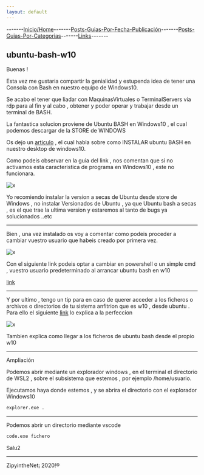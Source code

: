```yaml
---
layout: default
---
```

-------[Inicio/Home](./../index.html)-------[Posts-Guias-Por-Fecha-Publicación](./../posts.html)-------[Posts-Guias-Por-Categorias](./../categorias.html)-------[Links](./../links.html)-------

## ubuntu-bash-w10

Buenas !

Esta vez me gustaria compartir la genialidad y estupenda idea de tener una Consola con Bash en nuestro equipo de Windows10.

Se acabo el tener que liadar con MaquinasVirtuales o TerminalServers via rdp para al fin y al cabo , obtener y poder operar y trabajar desde un terminal de BASH.

La fantastica solucion proviene de Ubuntu BASH en Windows10 , el cual podemos descargar de la STORE de WINDOWS

Os dejo un  [articulo](https://ubunlog.com/como-habilitar-la-bash-de-ubuntu-en-windows-10/) , el cual habla sobre como INSTALAR ubuntu BASH en nuestro desktop de windows10.

Como podeis observar en la guia del link , nos comentan que si no activamos esta caracteristica de programa en Windows10 , este no funcionara.

![x](https://ubunlog.com/wp-content/uploads/2016/08/shell-1-500x449.jpg.webp)

Yo recomiendo instalar la version a secas de Ubuntu desde store de Windows , no instalar Versionados de Ubuntu , ya que Ubuntu bash a secas , es el que trae la ultima version y estaremos al tanto de bugs ya solucionados ..etc

***

Bien , una vez instalado os voy a comentar como podeis proceder a cambiar vuestro usuario que habeis creado por primera vez.

![x](https://www.howtogeek.com/wp-content/uploads/2018/03/img_5a99cac2a708d.png)

Con el siguiente link podeis optar a cambiar en powershell o un simple cmd , vuestro usuario predeterminado al arrancar ubuntu bash en w10

[link](https://www.howtogeek.com/261417/how-to-change-your-user-account-in-windows-10s-ubuntu-bash-shell/)

* * *

Y por ultimo , tengo un tip para en caso de querer acceder a los ficheros o archivos o directorios de tu sistema anfitrion que es w10 , desde ubuntu .
Para ello el siguiente [link](https://www.howtogeek.com/261383/how-to-access-your-ubuntu-bash-files-in-windows-and-your-windows-system-drive-in-bash/) lo explica a la perfeccion

![x](https://www.howtogeek.com/wp-content/uploads/2018/03/img_5a99b6b96cc86.png)

Tambien explica como llegar a los ficheros de ubuntu bash desde el propio w10

* * *

Ampliación

Podemos abrir mediante un explorador windows , en el terminal el directorio de WSL2 , sobre el subsistema que estemos , por ejemplo /home/usuario.

Ejecutamos haya donde estemos , y se abrira el directorio con el explorador Windows10

```bash
explorer.exe .
```

* * *

Podemos abrir un directorio mediante vscode

```bash
code.exe fichero
```

Salu2

-----------------------------------------------------------------------------

ZipyintheNet¡ 2020!®
